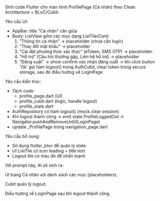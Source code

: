 Sinh code Flutter cho màn hình ProfilePage (Cá nhân) theo Clean Architecture + BLoC/Cubit:

Yêu cầu UI:
- AppBar: title "Cá nhân" căn giữa
- Body: ListView gồm các mục dạng ListTile/Card:
  1. "Thông tin cá nhân" → placeholder (chưa cần logic)
  2. "Thay đổi mật khẩu" → placeholder
  3. "Cài đặt phương thức xác thực" (eToken, SMS OTP) → placeholder
  4. "Hỗ trợ" (Câu hỏi thường gặp, Liên hệ hỗ trợ) → placeholder
  5. "Đăng xuất" → show confirm xác nhận đăng xuất -> khi click button 'Ok' gọi hàm logout() trong AuthCubit, clear token trong secure storage, sau đó điều hướng về LoginPage

Yêu cầu kiến trúc:
- Tách code:
  - profile_page.dart (UI)
  - profile_cubit.dart (logic, handle logout)
  - profile_state.dart
- AuthRepository có hàm logout() (mock clear session)
- Khi logout thành công → emit state ProfileLoggedOut → Navigator.pushAndRemoveUntil(LoginPage)
- update _ProfilePage trong navigation_page.dart

Yêu cầu bổ sung:
- Sử dụng flutter_bloc để quản lý state
- UI ListTile có icon leading + title text
- Logout tile có màu đỏ để nhấn mạnh




Với prompt này, AI sẽ sinh ra:

UI trang Cá nhân với danh sách các mục (placeholders).

Cubit quản lý logout.

Điều hướng về LoginPage sau khi logout thành công.